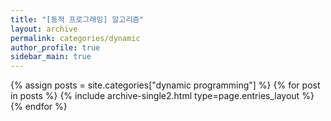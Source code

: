 ```yaml
---
title: "[동적 프로그래밍] 알고리즘"
layout: archive
permalink: categories/dynamic
author_profile: true
sidebar_main: true
---
```



{% assign posts = site.categories["dynamic programming"] %}
{% for post in posts %} {% include archive-single2.html type=page.entries_layout %} {% endfor %}